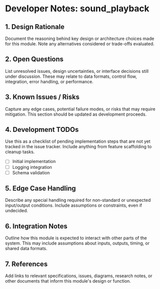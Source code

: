 # Developer Notes: sound_playback

## 1. Design Rationale
Document the reasoning behind key design or architecture choices made for this module. Note any alternatives considered or trade-offs evaluated.

## 2. Open Questions
List unresolved issues, design uncertainties, or interface decisions still under discussion. These may relate to data formats, control flow, integration, error handling, or performance.

## 3. Known Issues / Risks
Capture any edge cases, potential failure modes, or risks that may require mitigation. This section should be updated as development proceeds.

## 4. Development TODOs
Use this as a checklist of pending implementation steps that are not yet tracked in the issue tracker. Include anything from feature scaffolding to cleanup tasks.

- [ ] Initial implementation
- [ ] Logging integration
- [ ] Schema validation

## 5. Edge Case Handling
Describe any special handling required for non-standard or unexpected input/output conditions. Include assumptions or constraints, even if undecided.

## 6. Integration Notes
Outline how this module is expected to interact with other parts of the system. This may include assumptions about inputs, outputs, timing, or shared data formats.

## 7. References
Add links to relevant specifications, issues, diagrams, research notes, or other documents that inform this module's design or function.
